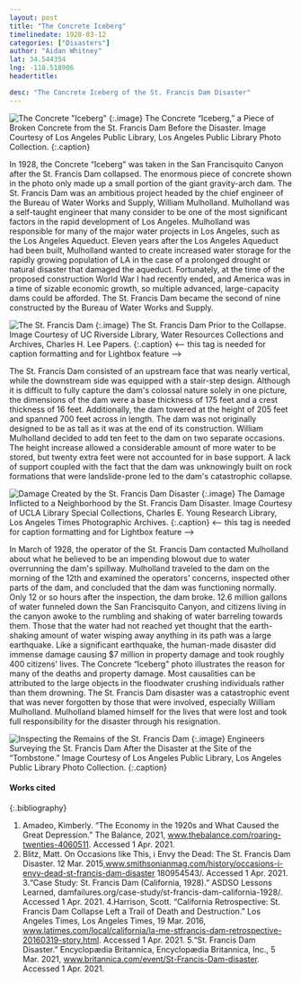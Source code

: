 ```yaml
---
layout: post
title: "The Concrete Iceberg"
timelinedate: 1928-03-12
categories: ["Disasters"]
author: "Aidan Whitney"
lat: 34.544354
lng: -118.518906
headertitle: 

desc: "The Concrete Iceberg of the St. Francis Dam Disaster"
---
```


![The Concrete "Iceberg"](images/ConcreteIceberg_ATW.jpg)
   {:.image}
The Concrete “Iceberg,” a Piece of Broken Concrete from the St. Francis Dam Before the Disaster. Image Courtesy of Los Angeles Public Library, Los Angeles Public Library Photo Collection.
   {:.caption} 

In 1928, the Concrete “Iceberg" was taken in the San Francisquito Canyon after the St. Francis Dam collapsed. The enormous piece of concrete shown in the photo only made up a small portion of the giant gravity-arch dam. The St. Francis Dam was an ambitious project headed by the chief engineer of the Bureau of Water Works and Supply, William Mulholland. Mulholland was a self-taught engineer that many consider to be one of the most significant factors in the rapid development of Los Angeles. Mulholland was responsible for many of the major water projects in Los Angeles, such as the Los Angeles Aqueduct. Eleven years after the Los Angeles Aqueduct had been built, Mulholland wanted to create increased water storage for the rapidly growing population of LA in the case of a prolonged drought or natural disaster that damaged the aqueduct. Fortunately, at the time of the proposed construction World War I had recently ended, and America was in a time of sizable economic growth, so multiple advanced, large-capacity dams could be afforded. The St. Francis Dam became the second of nine constructed by the Bureau of Water Works and Supply.

![The St. Francis Dam](images/StFrancisDamBeforeCollapse_ATW.jpg)
   {:.image} 
The St. Francis Dam Prior to the Collapse. Image Courtesy of UC Riverside Library, Water Resources Collections and Archives, Charles H. Lee Papers.
   {:.caption} <-- this tag is needed for caption formatting and for Lightbox feature -->

The St. Francis Dam consisted of an upstream face that was nearly vertical, while the downstream side was equipped with a stair-step design. Although it is difficult to fully capture the dam's colossal nature solely in one picture, the dimensions of the dam were a base thickness of 175 feet and a crest thickness of 16 feet. Additionally, the dam towered at the height of 205 feet and spanned 700 feet across in length. The dam was not originally designed to be as tall as it was at the end of its construction. William Mulholland decided to add ten feet to the dam on two separate occasions. The height increase allowed a considerable amount of more water to be stored, but twenty extra feet were not accounted for in base support. A lack of support coupled with the fact that the dam was unknowingly built on rock formations that were landslide-prone led to the dam's catastrophic collapse.

![Damage Created by the St. Francis Dam Disaster](images/FloodsofStFrancisDamDisaster_ATW.jpg)
   {:.image} 
The Damage Inflicted to a Neighborhood by the St. Francis Dam Disaster. Image Courtesy of UCLA Library Special Collections, Charles E. Young Research Library, Los Angeles Times Photographic Archives.
   {:.caption} <-- this tag is needed for caption formatting and for Lightbox feature -->

In March of 1928, the operator of the St. Francis Dam contacted Mulholland about what he believed to be an impending blowout due to water overrunning the dam's spillway. Mulholland traveled to the dam on the morning of the 12th and examined the operators' concerns, inspected other parts of the dam, and concluded that the dam was functioning normally. Only 12 or so hours after the inspection, the dam broke. 12.6 million gallons of water funneled down the San Francisquito Canyon, and citizens living in the canyon awoke to the rumbling and shaking of water barreling towards them. Those that the water had not reached yet thought that the earth-shaking amount of water wisping away anything in its path was a large earthquake. Like a significant earthquake, the human-made disaster did immense damage causing $7 million in property damage and took roughly 400 citizens' lives. The Concrete “Iceberg" photo illustrates the reason for many of the deaths and property damage. Most causalities can be attributed to the large objects in the floodwater crushing individuals rather than them drowning. The St. Francis Dam disaster was a catastrophic event that was never forgotten by those that were involved, especially William Mulholland. Mulholland blamed himself for the lives that were lost and took full responsibility for the disaster through his resignation.

![Inspecting the Remains of the St. Francis Dam](images/SurveyingtheTombstone_ATW.jpg)
   {:.image} 
Engineers Surveying the St. Francis Dam After the Disaster at the Site of the “Tombstone.” Image Courtesy of Los Angeles Public Library, Los Angeles Public Library Photo Collection.
   {:.caption} 


#### Works cited

{:.bibliography}
1. Amadeo, Kimberly. “The Economy in the 1920s and What Caused the Great Depression.” The Balance, 2021, www.thebalance.com/roaring-twenties-4060511. Accessed 1 Apr. 2021.
2. Blitz, Matt. On Occasions like This, i Envy the Dead: The St. Francis Dam Disaster. 12 Mar. 2015,www.smithsonianmag.com/history/occasions-i-envy-dead-st-francis-dam-disaster 180954543/. Accessed 1 Apr. 2021.
3.“Case Study: St. Francis Dam (California, 1928).” ASDSO Lessons Learned, damfailures.org/case-study/st-francis-dam-california-1928/. Accessed 1 Apr. 2021.
4.Harrison, Scott. “California Retrospective: St. Francis Dam Collapse Left a Trail of Death and Destruction.” Los Angeles Times, Los Angeles Times, 19 Mar. 2016, www.latimes.com/local/california/la-me-stfrancis-dam-retrospective-20160319-story.html. Accessed 1 Apr. 2021.
5.“St. Francis Dam Disaster.” Encyclopædia Britannica, Encyclopædia Britannica, Inc., 5 Mar. 2021, www.britannica.com/event/St-Francis-Dam-disaster. Accessed 1 Apr. 2021.
